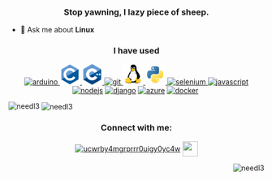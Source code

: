 <h3 align="center">Stop yawning, I lazy piece of sheep.</h3>

-   💬 Ask me about **Linux**

<h3 align="center">I have used</h3>
<p align="center"> <a href="https://www.arduino.cc/" target="_blank" rel="noreferrer"> <img src="https://cdn.worldvectorlogo.com/logos/arduino-1.svg" alt="arduino" width="40" height="40"/> </a> <a href="https://www.cprogramming.com/" target="_blank" rel="noreferrer"> <img src="https://raw.githubusercontent.com/devicons/devicon/master/icons/c/c-original.svg" alt="c" width="40" height="40"/> </a> <a href="https://www.w3schools.com/cpp/" target="_blank" rel="noreferrer"> <img src="https://raw.githubusercontent.com/devicons/devicon/master/icons/cplusplus/cplusplus-original.svg" alt="cplusplus" width="40" height="40"/> </a> <a href="https://git-scm.com/" target="_blank" rel="noreferrer"> <img src="https://www.vectorlogo.zone/logos/git-scm/git-scm-icon.svg" alt="git" width="40" height="40"/> </a> <a href="https://www.linux.org/" target="_blank" rel="noreferrer"> <img src="https://raw.githubusercontent.com/devicons/devicon/master/icons/linux/linux-original.svg" alt="linux" width="40" height="40"/> </a> <a href="https://www.python.org" target="_blank" rel="noreferrer"> <img src="https://raw.githubusercontent.com/devicons/devicon/master/icons/python/python-original.svg" alt="python" width="40" height="40"/> </a>
<a href="https://www.selenium.dev" target="_blank" rel="noreferrer"> <img src="https://raw.githubusercontent.com/detain/svg-logos/780f25886640cef088af994181646db2f6b1a3f8/svg/selenium-logo.svg" alt="selenium" width="40" height="40"/> </a>
<a href="#" target="_blank" rel="nonreferrer"><img src="https://img.icons8.com/color/48/undefined/javascript--v1.png" alt="javascript"></a>
<a href="#" target="_blank" rel="nonreferrer"><img src="https://img.icons8.com/color/48/undefined/nodejs.png" alt="nodejs"></a>
<a href="#" target="_blank" rel="nonreferrer"><img src="https://img.icons8.com/color/48/undefined/django.png" alt="django"></a>
<a href="#" target="_blank" rel="nonreferrer"><img src="https://img.icons8.com/fluency/48/undefined/azure-1.png" alt="azure"></a>
<a href="#" target="_blank" rel="nonreferrer"><img src="https://img.icons8.com/fluency/344/docker.png" alt="docker" width=40 height=40></a>
<a href="#" target="_blank" rel="nonreferrer"><img src="" alt=""></a>

</p>

<p><img align="left" src="https://github-readme-streak-stats.herokuapp.com/?user=needl3&theme=dark&" alt="needl3" /></p>

<p>&nbsp;<img align="center" src="https://github-readme-stats.vercel.app/api?username=needl3&show_icons=true&theme=dark&locale=en" alt="needl3" /></p>
<h3 align="center">Connect with me:</h3>
<p align="center">
<a href="https://www.youtube.com/channel/UCwRBY4Mgrprrr0uigY0Yc4w" target="blank"><img align="center" src="https://raw.githubusercontent.com/rahuldkjain/github-profile-readme-generator/master/src/images/icons/Social/youtube.svg" alt="ucwrby4mgrprrr0uigy0yc4w" height="30" width="40" /></a>
<a href="https://t.me/n33d13" target="blank"><img align=center height=30 width=30 src="https://user-images.githubusercontent.com/57314527/155124256-296b8de3-227d-4ec4-9176-5c01c0df17f8.png"/></a>
</p>

<p align="right"> <img src="https://komarev.com/ghpvc/?username=needl3&label=Profile%20views&color=0e75b6&style=flat" alt="needl3" /> </p>
